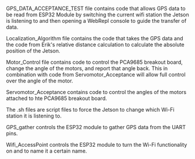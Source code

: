 
GPS_DATA_ACCEPTANCE_TEST file contains code that allows GPS data to be read from ESP32 Module by switching the current wifi station the Jetson is listening to and then opening a WebRepl console to guide the transfer of data.

Localization_Algorithm file contains the code that takes the GPS data and the code from Erik's relative distance calculation to calculate the absolute position of the Jetson.

Motor_Control file contains code to control the PCA9685 breakout board, change the angle of the motors, and report that angle back. This in combination with code from Servomotor_Acceptance will allow full control over the angle of the motor.

Servomotor_Acceptance contains code to control the angles of the motors attached to hte PCA9685 breakout board.

The .sh files are script files to force the Jetson to change which Wi-Fi station it is listening to.

GPS_gather controls the ESP32 module to gather GPS data from the UART pins.

Wifi_AccessPoint controls the ESP32 module to turn the Wi-Fi functionality on and to name it a certain name.
